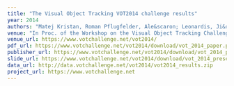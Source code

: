 ```yaml
---
title: "The Visual Object Tracking VOT2014 challenge results"
year: 2014
authors: "Matej Kristan, Roman Pflugfelder, Ale&scaron; Leonardis, Ji&rcaron;&iacute; Matas, Luka &Ccaron;ehovin, Georg Nebehay, <i>et al.</i>"
venue: "In Proc. of the Workshop on the Visual Object Tracking Challenge (VOT, in conjunction with ECCV)"
venue_url: https://www.votchallenge.net/vot2014/
pdf_url: https://www.votchallenge.net/vot2014/download/vot_2014_paper.pdf
publisher_url: https://www.votchallenge.net/vot2014/download/vot_2014_paper.pdf
slide_url: https://www.votchallenge.net/vot2014/download/vot_2014_presentation.pdf
data_url: http://data.votchallenge.net/vot2014/vot2014_results.zip
project_url: https://www.votchallenge.net
---
```

